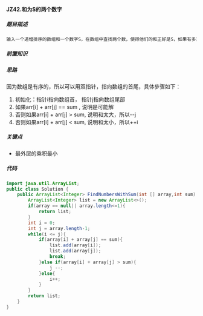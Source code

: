 #### JZ42.和为S的两个数字

##### 题目描述

```markdown
输入一个递增排序的数组和一个数字S，在数组中查找两个数，使得他们的和正好是S，如果有多对数字的和等于S，输出两个数的乘积最小的。
```

##### 前置知识

##### 思路

因为数组是有序的，所以可以用双指针，指向数组的首尾，具体步骤如下：

1. 初始化：指针i指向数组首， 指针j指向数组尾部
2. 如果arr[i] + arr[j] == sum , 说明是可能解
3. 否则如果arr[i] + arr[j] > sum, 说明和太大，所以--j
4. 否则如果arr[i] + arr[j] < sum, 说明和太小，所以++i

##### 关键点

+ 最外层的乘积最小

##### 代码

```java
import java.util.ArrayList;
public class Solution {
    public ArrayList<Integer> FindNumbersWithSum(int [] array,int sum) {
        ArrayList<Integer> list = new ArrayList<>();
        if(array == null|| array.length<=1){
            return list;
        }
        int i = 0;
        int j = array.length-1;
        while(i <= j){
            if(array[i] + array[j] == sum){
                list.add(array[i]);
                list.add(array[j]);
                break;
            }else if(array[i] + array[j] > sum){
                j --;
            }else{
                i++;
            }
        }
        return list;
    }
}
```

